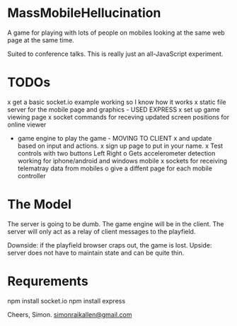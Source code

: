 MassMobileHellucination
=======================

A game for playing with lots of people on mobiles looking at the same web page at the same time.

Suited to conference talks. This is really just an all-JavaScript experiment.

TODOs
=====
x get a basic socket.io example working so I know how it works
x static file server for the mobile page and graphics - USED EXPRESS
x set up game viewing page
x socket commands for receving updated screen positions for online viewer
- game engine to play the game - MOVING TO CLIENT
x and update based on input and actions.
x sign up page to put in your name.
x Test controls with two buttons Left Right
o Gets accelerometer detection working for iphone/android and windows mobile
x sockets for receiving telematray data from mobiles
o give a diffent page for each mobile controller

The Model
=========
The server is going to be dumb. The game engine will be in the client. The server
will only act as a relay of client messages to the playfield. 

Downside: if the playfield browser craps out, the game is lost.
Upside: server does not have to maintain state and can be quite thin.

Requrements
===========
npm install socket.io
npm install express

Cheers,
Simon.
simonraikallen@gmail.com

